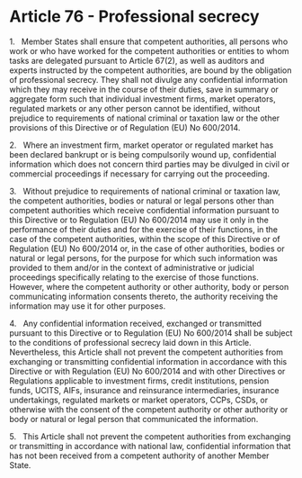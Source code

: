 # Article 76 - Professional secrecy


1.   Member States shall ensure that competent authorities, all persons who work or who have worked for the competent authorities or entities to whom tasks are delegated pursuant to Article 67(2), as well as auditors and experts instructed by the competent authorities, are bound by the obligation of professional secrecy. They shall not divulge any confidential information which they may receive in the course of their duties, save in summary or aggregate form such that individual investment firms, market operators, regulated markets or any other person cannot be identified, without prejudice to requirements of national criminal or taxation law or the other provisions of this Directive or of Regulation (EU) No 600/2014.

2.   Where an investment firm, market operator or regulated market has been declared bankrupt or is being compulsorily wound up, confidential information which does not concern third parties may be divulged in civil or commercial proceedings if necessary for carrying out the proceeding.

3.   Without prejudice to requirements of national criminal or taxation law, the competent authorities, bodies or natural or legal persons other than competent authorities which receive confidential information pursuant to this Directive or to Regulation (EU) No 600/2014 may use it only in the performance of their duties and for the exercise of their functions, in the case of the competent authorities, within the scope of this Directive or of Regulation (EU) No 600/2014 or, in the case of other authorities, bodies or natural or legal persons, for the purpose for which such information was provided to them and/or in the context of administrative or judicial proceedings specifically relating to the exercise of those functions. However, where the competent authority or other authority, body or person communicating information consents thereto, the authority receiving the information may use it for other purposes.

4.   Any confidential information received, exchanged or transmitted pursuant to this Directive or to Regulation (EU) No 600/2014 shall be subject to the conditions of professional secrecy laid down in this Article. Nevertheless, this Article shall not prevent the competent authorities from exchanging or transmitting confidential information in accordance with this Directive or with Regulation (EU) No 600/2014 and with other Directives or Regulations applicable to investment firms, credit institutions, pension funds, UCITS, AIFs, insurance and reinsurance intermediaries, insurance undertakings, regulated markets or market operators, CCPs, CSDs, or otherwise with the consent of the competent authority or other authority or body or natural or legal person that communicated the information.

5.   This Article shall not prevent the competent authorities from exchanging or transmitting in accordance with national law, confidential information that has not been received from a competent authority of another Member State.
